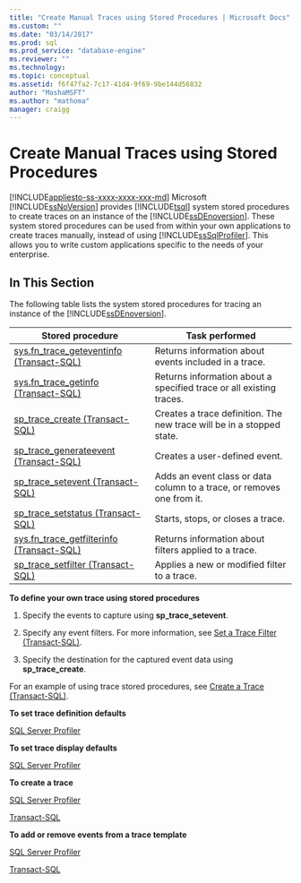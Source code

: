 ```yaml
---
title: "Create Manual Traces using Stored Procedures | Microsoft Docs"
ms.custom: ""
ms.date: "03/14/2017"
ms.prod: sql
ms.prod_service: "database-engine"
ms.reviewer: ""
ms.technology: 
ms.topic: conceptual
ms.assetid: f6f47fa2-7c17-41d4-9f69-9be144d56832
author: "MashaMSFT"
ms.author: "mathoma"
manager: craigg
---
```

# Create Manual Traces using Stored Procedures
[!INCLUDE[appliesto-ss-xxxx-xxxx-xxx-md](../../includes/appliesto-ss-xxxx-xxxx-xxx-md.md)]
  Microsoft [!INCLUDE[ssNoVersion](../../includes/ssnoversion-md.md)] provides [!INCLUDE[tsql](../../includes/tsql-md.md)] system stored procedures to create traces on an instance of the [!INCLUDE[ssDEnoversion](../../includes/ssdenoversion-md.md)]. These system stored procedures can be used from within your own applications to create traces manually, instead of using [!INCLUDE[ssSqlProfiler](../../includes/sssqlprofiler-md.md)]. This allows you to write custom applications specific to the needs of your enterprise.  
  
## In This Section  
 The following table lists the system stored procedures for tracing an instance of the [!INCLUDE[ssDEnoversion](../../includes/ssdenoversion-md.md)].  
  
|Stored procedure|Task performed|  
|----------------------|--------------------|  
|[sys.fn_trace_geteventinfo &#40;Transact-SQL&#41;](../../relational-databases/system-functions/sys-fn-trace-geteventinfo-transact-sql.md)|Returns information about events included in a trace.|  
|[sys.fn_trace_getinfo &#40;Transact-SQL&#41;](../../relational-databases/system-functions/sys-fn-trace-getinfo-transact-sql.md)|Returns information about a specified trace or all existing traces.|  
|[sp_trace_create &#40;Transact-SQL&#41;](../../relational-databases/system-stored-procedures/sp-trace-create-transact-sql.md)|Creates a trace definition. The new trace will be in a stopped state.|  
|[sp_trace_generateevent &#40;Transact-SQL&#41;](../../relational-databases/system-stored-procedures/sp-trace-generateevent-transact-sql.md)|Creates a user-defined event.|  
|[sp_trace_setevent &#40;Transact-SQL&#41;](../../relational-databases/system-stored-procedures/sp-trace-setevent-transact-sql.md)|Adds an event class or data column to a trace, or removes one from it.|  
|[sp_trace_setstatus &#40;Transact-SQL&#41;](../../relational-databases/system-stored-procedures/sp-trace-setstatus-transact-sql.md)|Starts, stops, or closes a trace.|  
|[sys.fn_trace_getfilterinfo &#40;Transact-SQL&#41;](../../relational-databases/system-functions/sys-fn-trace-getfilterinfo-transact-sql.md)|Returns information about filters applied to a trace.|  
|[sp_trace_setfilter &#40;Transact-SQL&#41;](../../relational-databases/system-stored-procedures/sp-trace-setfilter-transact-sql.md)|Applies a new or modified filter to a trace.|  
  
 **To define your own trace using stored procedures**  
  
1.  Specify the events to capture using **sp_trace_setevent**.  
  
2.  Specify any event filters. For more information, see [Set a Trace Filter &#40;Transact-SQL&#41;](../../relational-databases/sql-trace/set-a-trace-filter-transact-sql.md).  
  
3.  Specify the destination for the captured event data using **sp_trace_create**.  
  
 For an example of using trace stored procedures, see [Create a Trace &#40;Transact-SQL&#41;](../../relational-databases/sql-trace/create-a-trace-transact-sql.md).  
  
 **To set trace definition defaults**  
  
 [SQL Server Profiler](../../tools/sql-server-profiler/set-trace-definition-defaults-sql-server-profiler.md)  
  
 **To set trace display defaults**  
  
 [SQL Server Profiler](../../tools/sql-server-profiler/set-trace-display-defaults-sql-server-profiler.md)  
  
 **To create a trace**  
  
 [SQL Server Profiler](../../tools/sql-server-profiler/create-a-trace-sql-server-profiler.md)  
  
 [Transact-SQL](../../relational-databases/sql-trace/create-a-trace-transact-sql.md)  
  
 **To add or remove events from a trace template**  
  
 [SQL Server Profiler](../../tools/sql-server-profiler/specify-events-and-data-columns-for-a-trace-file-sql-server-profiler.md)  
  
 [Transact-SQL](../../relational-databases/system-stored-procedures/sp-trace-setevent-transact-sql.md)  
  
  
